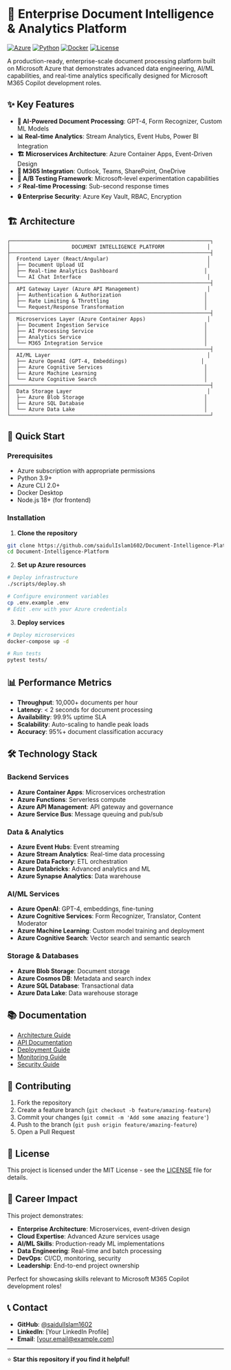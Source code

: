 # 🚀 Enterprise Document Intelligence & Analytics Platform

[![Azure](https://img.shields.io/badge/Azure-0078D4?style=for-the-badge&logo=microsoft-azure&logoColor=white)](https://azure.microsoft.com/)
[![Python](https://img.shields.io/badge/Python-3776AB?style=for-the-badge&logo=python&logoColor=white)](https://python.org/)
[![Docker](https://img.shields.io/badge/Docker-2496ED?style=for-the-badge&logo=docker&logoColor=white)](https://docker.com/)
[![License](https://img.shields.io/badge/License-MIT-green?style=for-the-badge)](LICENSE)

A production-ready, enterprise-scale document processing platform built on Microsoft Azure that demonstrates advanced data engineering, AI/ML capabilities, and real-time analytics specifically designed for Microsoft M365 Copilot development roles.

## ✨ Key Features

- **🤖 AI-Powered Document Processing**: GPT-4, Form Recognizer, Custom ML Models
- **📊 Real-time Analytics**: Stream Analytics, Event Hubs, Power BI Integration
- **🏗️ Microservices Architecture**: Azure Container Apps, Event-Driven Design
- **🔗 M365 Integration**: Outlook, Teams, SharePoint, OneDrive
- **🧪 A/B Testing Framework**: Microsoft-level experimentation capabilities
- **⚡ Real-time Processing**: Sub-second response times
- **🔒 Enterprise Security**: Azure Key Vault, RBAC, Encryption

## 🏗️ Architecture

```
┌─────────────────────────────────────────────────────────────────┐
│                    DOCUMENT INTELLIGENCE PLATFORM              │
├─────────────────────────────────────────────────────────────────┤
│  Frontend Layer (React/Angular)                                │
│  ├── Document Upload UI                                        │
│  ├── Real-time Analytics Dashboard                            │
│  └── AI Chat Interface                                         │
├─────────────────────────────────────────────────────────────────┤
│  API Gateway Layer (Azure API Management)                      │
│  ├── Authentication & Authorization                           │
│  ├── Rate Limiting & Throttling                               │
│  └── Request/Response Transformation                          │
├─────────────────────────────────────────────────────────────────┤
│  Microservices Layer (Azure Container Apps)                    │
│  ├── Document Ingestion Service                               │
│  ├── AI Processing Service                                    │
│  ├── Analytics Service                                        │
│  └── M365 Integration Service                                 │
├─────────────────────────────────────────────────────────────────┤
│  AI/ML Layer                                                   │
│  ├── Azure OpenAI (GPT-4, Embeddings)                        │
│  ├── Azure Cognitive Services                                 │
│  ├── Azure Machine Learning                                   │
│  └── Azure Cognitive Search                                   │
├─────────────────────────────────────────────────────────────────┤
│  Data Storage Layer                                            │
│  ├── Azure Blob Storage                                       │
│  ├── Azure SQL Database                                       │
│  └── Azure Data Lake                                          │
└─────────────────────────────────────────────────────────────────┘
```

## 🚀 Quick Start

### Prerequisites
- Azure subscription with appropriate permissions
- Python 3.9+
- Azure CLI 2.0+
- Docker Desktop
- Node.js 18+ (for frontend)

### Installation

1. **Clone the repository**
```bash
git clone https://github.com/saidulIslam1602/Document-Intelligence-Platform.git
cd Document-Intelligence-Platform
```

2. **Set up Azure resources**
```bash
# Deploy infrastructure
./scripts/deploy.sh

# Configure environment variables
cp .env.example .env
# Edit .env with your Azure credentials
```

3. **Deploy services**
```bash
# Deploy microservices
docker-compose up -d

# Run tests
pytest tests/
```

## 📊 Performance Metrics

- **Throughput**: 10,000+ documents per hour
- **Latency**: < 2 seconds for document processing
- **Availability**: 99.9% uptime SLA
- **Scalability**: Auto-scaling to handle peak loads
- **Accuracy**: 95%+ document classification accuracy

## 🛠️ Technology Stack

### Backend Services
- **Azure Container Apps**: Microservices orchestration
- **Azure Functions**: Serverless compute
- **Azure API Management**: API gateway and governance
- **Azure Service Bus**: Message queuing and pub/sub

### Data & Analytics
- **Azure Event Hubs**: Event streaming
- **Azure Stream Analytics**: Real-time data processing
- **Azure Data Factory**: ETL orchestration
- **Azure Databricks**: Advanced analytics and ML
- **Azure Synapse Analytics**: Data warehouse

### AI/ML Services
- **Azure OpenAI**: GPT-4, embeddings, fine-tuning
- **Azure Cognitive Services**: Form Recognizer, Translator, Content Moderator
- **Azure Machine Learning**: Custom model training and deployment
- **Azure Cognitive Search**: Vector search and semantic search

### Storage & Databases
- **Azure Blob Storage**: Document storage
- **Azure Cosmos DB**: Metadata and search index
- **Azure SQL Database**: Transactional data
- **Azure Data Lake**: Data warehouse storage

## 📚 Documentation

- [Architecture Guide](docs/ARCHITECTURE.md)
- [API Documentation](docs/API.md)
- [Deployment Guide](docs/DEPLOYMENT.md)
- [Monitoring Guide](docs/MONITORING.md)
- [Security Guide](docs/SECURITY.md)

## 🤝 Contributing

1. Fork the repository
2. Create a feature branch (`git checkout -b feature/amazing-feature`)
3. Commit your changes (`git commit -m 'Add some amazing feature'`)
4. Push to the branch (`git push origin feature/amazing-feature`)
5. Open a Pull Request

## 📄 License

This project is licensed under the MIT License - see the [LICENSE](LICENSE) file for details.

## 🎯 Career Impact

This project demonstrates:
- **Enterprise Architecture**: Microservices, event-driven design
- **Cloud Expertise**: Advanced Azure services usage
- **AI/ML Skills**: Production-ready ML implementations
- **Data Engineering**: Real-time and batch processing
- **DevOps**: CI/CD, monitoring, security
- **Leadership**: End-to-end project ownership

Perfect for showcasing skills relevant to Microsoft M365 Copilot development roles!

## 📞 Contact

- **GitHub**: [@saidulIslam1602](https://github.com/saidulIslam1602)
- **LinkedIn**: [Your LinkedIn Profile]
- **Email**: [your.email@example.com]

---

⭐ **Star this repository if you find it helpful!**